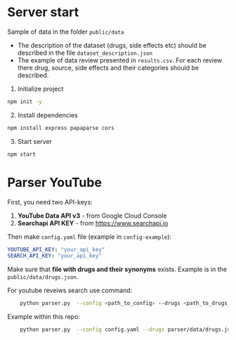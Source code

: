 # Server start
Sample of data in the folder `public/data`
- The description of the dataset (drugs, side effects etc) should be described in the file `dataset_description.json`
- The example of data review presented in `results.csv`. For each review there drug, source, side effects and their categories should be described.

1. Initialize project

```bash
npm init -y
```

2. Install dependencies

```bash
npm install express papaparse cors
```

3. Start server

```bash
npm start
```

# Parser YouTube
First, you need two API-keys:
1. **YouTube Data API v3** - from Google Cloud Console 
2. **Searchapi API KEY** - from https://www.searchapi.io

Then make `config.yaml` file (example in `config-example`):
```yaml
YOUTUBE_API_KEY: "your_api_key"
SEARCH_API_KEY: "your_api_key"
```

Make sure that **file with drugs and their synonyms** exists. Example is in the `public/data/drugs.json`.

For youtube reveiws search use command:
```bash
    python parser.py  --config <path_to_config> --drugs <path_to_drugs_json> --output <path_to_output_file>
```

Example within this repo:
```bash
    python parser.py  --config config.yaml --drugs parser/data/drugs.json --output parser/data/youtube_results.csv
```